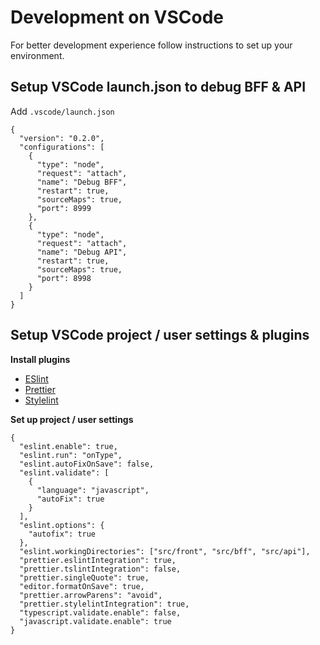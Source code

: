 # Development on VSCode

For better development experience follow instructions to set up your environment.

## Setup VSCode launch.json to debug BFF & API

Add `.vscode/launch.json`

```
{
  "version": "0.2.0",
  "configurations": [
    {
      "type": "node",
      "request": "attach",
      "name": "Debug BFF",
      "restart": true,
      "sourceMaps": true,
      "port": 8999
    },
    {
      "type": "node",
      "request": "attach",
      "name": "Debug API",
      "restart": true,
      "sourceMaps": true,
      "port": 8998
    }
  ]
}
```

## Setup VSCode project / user settings & plugins

**Install plugins**

- [ESlint](https://marketplace.visualstudio.com/items?itemName=dbaeumer.vscode-eslint)
- [Prettier](https://marketplace.visualstudio.com/items?itemName=esbenp.prettier-vscode)
- [Stylelint](https://marketplace.visualstudio.com/items?itemName=shinnn.stylelint)

**Set up project / user settings**

```
{
  "eslint.enable": true,
  "eslint.run": "onType",
  "eslint.autoFixOnSave": false,
  "eslint.validate": [
    {
      "language": "javascript",
      "autoFix": true
    }
  ],
  "eslint.options": {
    "autofix": true
  },
  "eslint.workingDirectories": ["src/front", "src/bff", "src/api"],
  "prettier.eslintIntegration": true,
  "prettier.tslintIntegration": false,
  "prettier.singleQuote": true,
  "editor.formatOnSave": true,
  "prettier.arrowParens": "avoid",
  "prettier.stylelintIntegration": true,
  "typescript.validate.enable": false,
  "javascript.validate.enable": true
}
```
